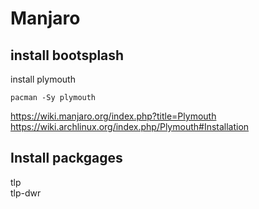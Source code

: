 # Manjaro

## install bootsplash 

install plymouth 

```
pacman -Sy plymouth
```

https://wiki.manjaro.org/index.php?title=Plymouth  
https://wiki.archlinux.org/index.php/Plymouth#Installation  


## Install packgages

tlp  
tlp-dwr  
